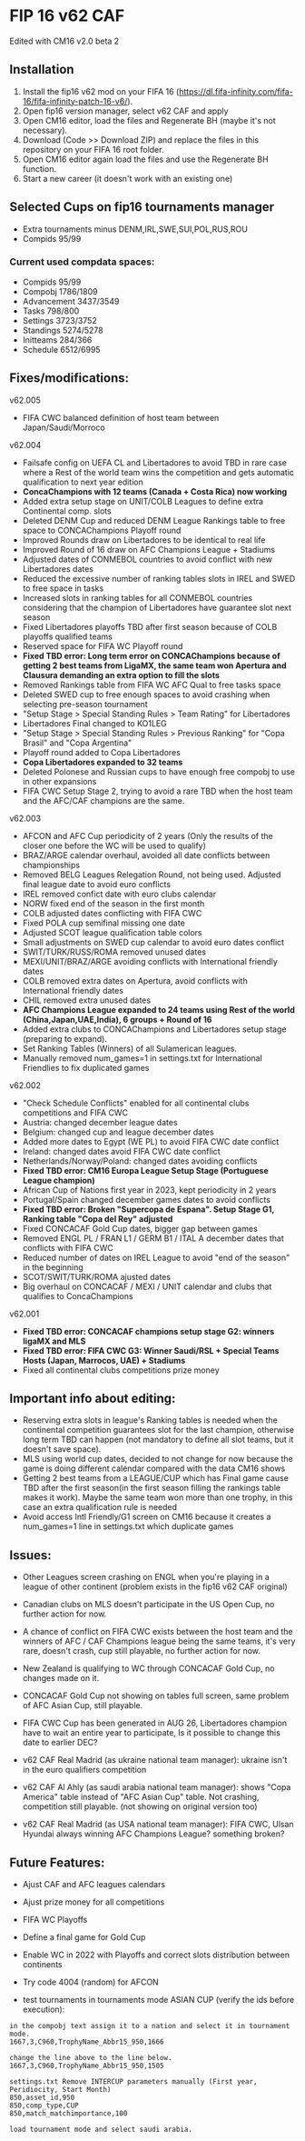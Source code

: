 # FIP 16 v62 CAF

Edited with CM16 v2.0 beta 2 


## Installation

1. Install the fip16 v62 mod on your FIFA 16 (https://dl.fifa-infinity.com/fifa-16/fifa-infinity-patch-16-v6/).
2. Open fip16 version manager, select v62 CAF and apply 
3. Open CM16 editor, load the files and Regenerate BH (maybe it's not necessary). 
4. Download (Code >> Download ZIP) and replace the files in this repository on your FIFA 16 root folder.
5. Open CM16 editor again load the files and use the Regenerate BH function.
6. Start a new career (it doesn't work with an existing one)


## Selected Cups on fip16 tournaments manager

- Extra tournaments minus DENM,IRL,SWE,SUI,POL,RUS,ROU
- Compids 95/99

### Current used compdata spaces:

- Compids 95/99
- Compobj 1786/1809
- Advancement 3437/3549
- Tasks 798/800
- Settings 3723/3752
- Standings 5274/5278
- Initteams 284/366
- Schedule 6512/6995


## Fixes/modifications:

v62.005
- FIFA CWC balanced definition of host team between Japan/Saudi/Morroco

v62.004
- Failsafe config on UEFA CL and Libertadores to avoid TBD in rare case where a Rest of the world team wins the competition and gets automatic qualification to next year edition
- **ConcaChampions with 12 teams (Canada + Costa Rica) now working**
- Added extra setup stage on UNIT/COLB Leagues to define extra Continental comp. slots 
- Deleted DENM Cup and reduced DENM League Rankings table to free space to CONCAChampions Playoff round
- Improved Rounds draw on Libertadores to be identical to real life
- Improved Round of 16 draw on AFC Champions League + Stadiums
- Adjusted dates of CONMEBOL countries to avoid conflict with new Libertadores dates
- Reduced the excessive number of ranking tables slots in IREL and SWED to free space in tasks
- Increased slots in ranking tables for all CONMEBOL countries considering that the champion of Libertadores have guarantee slot next season
- Fixed Libertadores playoffs TBD after first season because of COLB playoffs qualified teams
- Reserved space for FIFA WC Playoff round
- **Fixed TBD error: Long term error on CONCAChampions because of getting 2 best teams from LigaMX, the same team won Apertura and Clausura demanding an extra option to fill the slots**
- Removed Rankings table from FIFA WC AFC Qual to free tasks space
- Deleted SWED cup to free enough spaces to avoid crashing when selecting pre-season tournament
- "Setup Stage > Special Standing Rules > Team Rating" for Libertadores
- Libertadores Final changed to KO1LEG
- "Setup Stage > Special Standing Rules > Previous Ranking" for "Copa Brasil" and "Copa Argentina"
- Playoff round added to Copa Libertadores
- **Copa Libertadores expanded to 32 teams**
- Deleted Polonese and Russian cups to have enough free compobj to use in other expansions
- FIFA CWC Setup Stage 2, trying to avoid a rare TBD when the host team and the AFC/CAF champions are the same.

v62.003
- AFCON and AFC Cup periodicity of 2 years (Only the results of the closer one before the WC will be used to qualify)
- BRAZ/ARGE calendar overhaul, avoided all date conflicts between championships
- Removed BELG Leagues Relegation Round, not being used. Adjusted final league date to avoid euro conflicts
- IREL removed confict date with euro clubs calendar
- NORW fixed end of the season in the first month
- COLB adjusted dates conflicting with FIFA CWC
- Fixed POLA cup semifinal missing one date
- Adjusted SCOT league qualification table colors
- Small adjustments on SWED cup calendar to avoid euro dates conflict 
- SWIT/TURK/RUSS/ROMA removed unused dates
- MEXI/UNIT/BRAZ/ARGE avoiding conflicts with International friendly dates
- COLB removed extra dates on Apertura, avoid conflicts with International friendly dates
- CHIL removed extra unused dates
- **AFC Champions League expanded to 24 teams using Rest of the world (China,Japan,UAE,India), 6 groups + Round of 16**
- Added extra clubs to CONCAChampions and Libertadores setup stage (preparing to expand). 
- Set Ranking Tables (Winners) of all Sulamerican leagues.
- Manually removed num_games=1 in settings.txt for International Friendlies to fix duplicated games

v62.002
- "Check Schedule Conflicts" enabled for all continental clubs competitions and FIFA CWC
- Austria: changed december league dates
- Belgium: changed cup and league december dates
- Added more dates to Egypt (WE PL) to avoid FIFA CWC date conflict
- Ireland: changed dates avoid FIFA CWC date conflict
- Netherlands/Norway/Poland: changed dates avoiding conflicts
- **Fixed TBD error: CM16 Europa League Setup Stage (Portuguese League champion)**
- African Cup of Nations first year in 2023, kept periodicity in 2 years
- Portugal/Spain changed december games dates to avoid conflicts
- **Fixed TBD error: Broken "Supercopa de Espana". Setup Stage G1, Ranking table "Copa del Rey" adjusted**
- Fixed CONCACAF Gold Cup dates, bigger gap between games
- Removed ENGL PL / FRAN L1 / GERM B1 / ITAL A december dates that conflicts with FIFA CWC
- Reduced number of dates on IREL League to avoid "end of the season" in the beginning
- SCOT/SWIT/TURK/ROMA ajusted dates
- Big overhaul on CONCACAF / MEXI / UNIT calendar and clubs that qualifies to ConcaChampions

v62.001
- **Fixed TBD error: CONCACAF champions setup stage G2: winners ligaMX and MLS**
- **Fixed TBD error: FIFA CWC G3: Winner Saudi/RSL + Special Teams Hosts (Japan, Marrocos, UAE) + Stadiums**
- Fixed all continental clubs competitions prize money

## Important info about editing:

- Reserving extra slots in league's Ranking tables is needed when the continental competition guarantees slot for the last champion, otherwise long term TBD can happen (not mandatory to define all slot teams, but it doesn't save space).  
- MLS using world cup dates, decided to not change for now because the game is doing different calendar compared with the data CM16 shows
- Getting 2 best teams from a LEAGUE/CUP which has Final game cause TBD after the first season(in the first season filling the rankings table makes it work). Maybe the same team won more than one trophy, in this case an extra qualification rule is needed 
- Avoid access Intl Friendly/G1 screen on CM16 because it creates a num_games=1 line in settings.txt which duplicate games

## Issues: 

- Other Leagues screen crashing on ENGL when you're playing in a league of other continent (problem exists in the fip16 v62 CAF original) 
- Canadian clubs on MLS doesn't participate in the US Open Cup, no further action for now.
- A chance of conflict on FIFA CWC exists between the host team and the winners of AFC / CAF Champions league being the same teams, it's very rare, doesn't crash, cup still playable, no further action for now.
- New Zealand is qualifying to WC through CONCACAF Gold Cup, no changes made on it.
- CONCACAF Gold Cup not showing on tables full screen, same problem of AFC Asian Cup, still playable.
- FIFA CWC Cup has been generated in AUG 26, Libertadores champion have to wait an entire year to participate, Is it possible to change this date to earlier DEC?

- v62 CAF Real Madrid (as ukraine national team manager): ukraine isn't in the euro qualifiers competition
- v62 CAF Al Ahly (as saudi arabia national team manager): shows "Copa America" table instead of "AFC Asian Cup" table. Not crashing, competition still playable. (not showing on original version too)
- v62 CAF Real Madrid (as USA national team manager): FIFA CWC, Ulsan Hyundai always winning AFC Champions League? something broken?


## Future Features:

- Ajust CAF and AFC leagues calendars
- Ajust prize money for all competitions

- FIFA WC Playoffs
- Define a final game for Gold Cup
- Enable WC in 2022 with Playoffs and correct slots distribution between continents

- Try code 4004 (random) for AFCON
- test tournaments in tournaments mode ASIAN CUP (verify the ids before execution):

```
in the compobj text assign it to a nation and select it in tournament mode.
1667,3,C960,TrophyName_Abbr15_950,1666

change the line above to the line below.
1667,3,C960,TrophyName_Abbr15_950,1505

settings.txt Remove INTERCUP parameters manually (First year, Peridiocity, Start Month)
850,asset_id,950
850,comp_type,CUP
850,match_matchimportance,100

load tournament mode and select saudi arabia. 
``` 